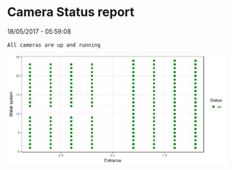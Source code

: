 Camera Status report
================
18/05/2017 - 05:59:08

    All cameras are up and running

![](camreport_files/figure-markdown_github/unnamed-chunk-2-1.png)
